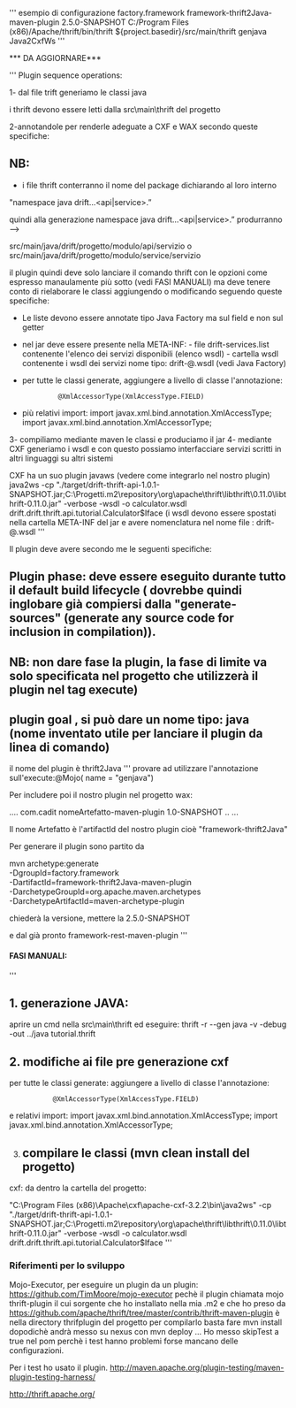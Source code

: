 
 '''
 esempio di configurazione
    <plugin>
            <groupId>factory.framework</groupId>
            <artifactId>framework-thrift2Java-maven-plugin</artifactId>
            <version>2.5.0-SNAPSHOT</version>
            <configuration>
                <thriftExecutable>C:/Program Files (x86)/Apache/thrift/bin/thrift</thriftExecutable>
                <thriftSourceRoot>${project.basedir}/src/main/thrift</thriftSourceRoot>
            </configuration>
            <executions>
                <execution>
                    <!--<phase>non serve, tutti goal vengono già eseguiti in compile phase</phase>-->
                    <goals>
                        <goal>genjava</goal> <!-- genera il java dai file thrift -->
                        <goal>Java2CxfWs</goal><!-- converte i servizi java in wsdl -->
                    </goals>
                </execution>
            </executions>
        </plugin>
'''

*** DA AGGIORNARE***


'''
Plugin sequence operations:

1-	dal file trift generiamo le classi java

i thrift devono essere letti dalla src\main\thrift del progetto

2-annotandole per renderle adeguate a CXF e WAX secondo queste specifiche:


## NB:
*  i file thrift conterranno il nome del package dichiarando al loro interno

"namespace java drift.<progetto>.<modulo>.<api|service>.<servizio>”

quindi alla generazione
namespace java drift.<progetto>.<modulo>.<api|service>.<servizio>”  produrranno -->

src/main/java/drift/progetto/modulo/api/servizio
o
src/main/java/drift/progetto/modulo/service/servizio

il plugin quindi deve solo lanciare il comando thrift con le opzioni come espresso manaulamente più sotto (vedi FASI MANUALI)
ma deve tenere conto di rielaborare le classi aggiungendo o modificando seguendo queste specifiche:

* Le liste devono essere annotate tipo Java Factory ma sul field e non sul getter

* nel jar deve essere presente nella META-INF:
                  - file drift-services.list contenente l'elenco dei servizi disponibili (elenco wsdl)
                  - cartella wsdl contenente i wsdl dei servizi nome tipo: drift-<modulo>@<servizio>.wsdl (vedi Java Factory)

* per tutte le classi generate, aggiungere a livello di classe l'annotazione:

               @XmlAccessorType(XmlAccessType.FIELD)

* più relativi import:
               import javax.xml.bind.annotation.XmlAccessType;
               import javax.xml.bind.annotation.XmlAccessorType;


3-	compiliamo mediante maven le classi e produciamo il jar
4-	mediante CXF generiamo i wsdl e con questo possiamo interfacciare servizi scritti in altri linguaggi su altri sistemi

CXF ha un suo plugin javaws (vedere come integrarlo nel nostro plugin)
java2ws -cp
"./target/drift-thrift-api-1.0.1-SNAPSHOT.jar;C:\Progetti\.m2\repository\org\apache\thrift\libthrift\0.11.0\libthrift-0.11.0.jar"
-verbose -wsdl
-o calculator.wsdl
drift.drift.thrift.api.tutorial.Calculator$Iface
(i wsdl devono essere spostati nella cartella META-INF del jar e avere nomenclatura nel nome file : drift-<modulo>@<servizio>.wsdl
'''


Il plugin deve avere secondo me le seguenti specifiche:

## Plugin phase: deve essere eseguito durante  tutto il default build lifecycle ( dovrebbe quindi inglobare già compiersi dalla "generate-sources"	(generate any source code for inclusion in compilation)).
## NB: non dare fase la plugin, la fase di limite va solo specificata nel progetto che utilizzerà il plugin nel tag execute)
##  plugin goal , si può dare un nome tipo:  java (nome inventato utile per lanciare il plugin da linea di comando)
il nome del plugin è thrift2Java
'''
provare ad utilizzare l'annotazione sull'execute:@Mojo( name = "genjava")

Per includere poi il nostro plugin nel progetto wax:

<build>
....
<plugins>
      <plugin>
        <groupId>com.cadit</groupId>
        <artifactId>nomeArtefatto-maven-plugin</artifactId>
        <version>1.0-SNAPSHOT</version>
      </plugin>
    </plugins>
..
...
</build>

Il nome Artefatto è l'artifactId del nostro plugin cioè "framework-thrift2Java"

Per generare il plugin sono partito da

mvn archetype:generate \
  -DgroupId=factory.framework \
  -DartifactId=framework-thrift2Java-maven-plugin \
  -DarchetypeGroupId=org.apache.maven.archetypes \
  -DarchetypeArtifactId=maven-archetype-plugin

chiederà la versione, mettere la 2.5.0-SNAPSHOT

e dal già pronto framework-rest-maven-plugin
'''

#### FASI MANUALI:

'''
## 1. generazione JAVA:
aprire un cmd nella src\main\thrift ed eseguire:
               thrift -r --gen java -v -debug -out ../java tutorial.thrift

## 2. modifiche ai file pre generazione cxf
per tutte le classi generate: aggiungere a livello di classe l'annotazione:

               @XmlAccessorType(XmlAccessType.FIELD)

e relativi import:
               import javax.xml.bind.annotation.XmlAccessType;
               import javax.xml.bind.annotation.XmlAccessorType;

3. ## compilare le classi (mvn clean install del progetto)

cxf:
da dentro la cartella del progetto:

"C:\Program Files (x86)\Apache\cxf\apache-cxf-3.2.2\bin\java2ws" -cp "./target/drift-thrift-api-1.0.1-SNAPSHOT.jar;C:\Progetti\.m2\repository\org\apache\thrift\libthrift\0.11.0\libthrift-0.11.0.jar" -verbose -wsdl -o calculator.wsdl drift.drift.thrift.api.tutorial.Calculator$Iface
'''

### Riferimenti per lo sviluppo
Mojo-Executor, per eseguire un plugin da un plugin:
https://github.com/TimMoore/mojo-executor
pechè il plugin chiamata mojo
thrift-plugin il cui sorgente che ho installato nella mia .m2 e che ho preso da
https://github.com/apache/thrift/tree/master/contrib/thrift-maven-plugin
è nella directory thrifplugin del progetto
per compilarlo basta fare mvn install
dopodichè andrà messo su nexus con mvn deploy ...
Ho messo skipTest a true nel pom perchè i test hanno problemi forse mancano delle configurazioni.

Per i test ho usato il plugin.
http://maven.apache.org/plugin-testing/maven-plugin-testing-harness/

http://thrift.apache.org/



